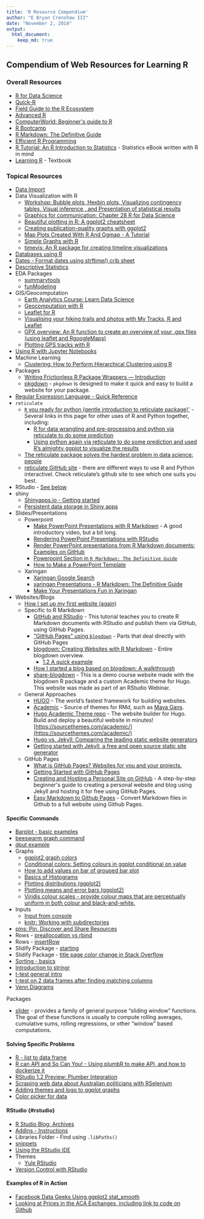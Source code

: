 ```yaml
---
title: 'R Resource Compendium'
author: "E Bryan Crenshaw III"
date: "November 2, 2014"
output: 
  html_document:
    keep_md: true
---
```


## Compendium of Web Resources for Learning R

### Overall Resources  

- [R for Data Science](https://r4ds.had.co.nz/)  
- [Quick-R](http://www.statmethods.net)  
- [Field Guide to the R Ecosystem](http://fg2re.sellorm.com/)  
- [Advanced R](http://adv-r.had.co.nz/)  
- [ComputerWorld: Beginner's guide to R](http://www.computerworld.com/article/2497143/business-intelligence-beginner-s-guide-to-r-introduction.html)  
- [R Bootcamp](http://jaredknowles.com/r-bootcamp/)  
- [R Markdown: The Definitive Guide](https://bookdown.org/yihui/rmarkdown/)  
- [Efficient R Programming](https://csgillespie.github.io/efficientR/)  
- [R Tutorial: An R Introduction to Statistics](http://www.r-tutor.com) - Statistics eBook written with R in mind  
- [Learning R](http://www.amazon.com/Learning-R-Richard-Cotton/dp/1449357105) - Textbook  

### Topical Resources

- [Data Import](http://www.r-tutor.com/r-introduction/data-frame/data-import)  
- Data Visualization with R
    - [Workshop: Bubble plots, Hexbin plots, Visualizing contingency tables, Visual inference , and Presentation of statistical results](https://www.mzes.uni-mannheim.de/socialsciencedatalab/article/datavis/)  
    - [Graphics for communication: Chapter 28 R for Data Science](https://r4ds.had.co.nz/graphics-for-communication.html)  
    - [Beautiful plotting in R: A ggplot2 cheatsheet](http://zevross.com/blog/2014/08/04/beautiful-plotting-in-r-a-ggplot2-cheatsheet-3/)  
    - [Creating publication-quality graphs with ggplot2](https://wilkelab.org/practicalgg/)
    - [Map Plots Created With R And Ggmap - A Tutorial](https://www.littlemissdata.com/blog/maps)
    - [Simple Graphs with R](http://www.harding.edu/fmccown/r/)  
    - [timevis: An R package for creating timeline visualizations](https://daattali.com/shiny/timevis-demo/)  
- [Databases using R](https://db.rstudio.com/)
- [Dates - Format dates using strftime() crib sheet](https://jeffkayser.com/projects/date-format-string-composer/index.html)  
- [Descriptive Statistics](http://www.statmethods.net/stats/descriptives.html) 
- EDA Packages
    - [summarytools](https://www.r-bloggers.com/easily-explore-your-data-using-the-summarytools-package/)  
    - [funModeling](https://www.r-bloggers.com/exploratory-data-analysis-data-preparation-with-funmodeling-2/)
- GIS/Geocomputation
  - [Earth Analytics Course: Learn Data Science](https://www.earthdatascience.org/courses/earth-analytics/)  
  - [Geocomputation with R](https://geocompr.robinlovelace.net/)
  - [Leaflet for R](https://rstudio.github.io/leaflet/)  
  - [Visualising your hiking trails and photos with My Tracks, R and Leaflet](http://archived.mhermans.net/hiking-gpx-r-leaflet.html)
  - [GPX overview: An R function to create an overview of your .gpx files (using leaflet and RgoogleMaps)](https://digital-geography.com/gpx-overview-r-function-create-overview-gpx-files-using-leaflet-rgooglemaps/) 
  - [Plotting GPS tracks with R](https://rpubs.com/ials2un/gpx1) 
- [Using R with Jupyter Notebooks](http://blog.revolutionanalytics.com/2015/09/using-r-with-jupyter-notebooks.html)  
- Machine Learning
  - [Clustering: How to Perform Hierarchical Clustering using R](https://www.r-bloggers.com/how-to-perform-hierarchical-clustering-using-r/) 
- Packages
  - [Writing Frictionless R Package Wrappers — Introduction](https://rud.is/b/2020/01/01/writing-frictionless-r-package-wrappers-introduction/) 
  - [pkgdown](https://pkgdown.r-lib.org/) - `pkgdown` is designed to make it quick and easy to build a website for your package. 
- [Regular Expression Language - Quick Reference](https://docs.microsoft.com/en-us/dotnet/standard/base-types/regular-expression-language-quick-reference) 
- `reticulate`
  - [`R` you ready for python (gentle introduction to reticulate package)'](https://notast.netlify.com/post/r-you-ready-for-python-gentle-introduction-to-reticulate-package/) - Several links in this page for other uses of R and Python together, including:
    - [R for data wrangling and pre-processing and python via reticulate to do some prediction](https://www.statworx.com/de/blog/r-and-python-using-reticulate-to-get-the-best-of-both-worlds/)  
    - [Using python again via reticulate to do some prediction and used R’s almighty ggplot to visualize the results](https://heads0rtai1s.github.io/2019/10/03/reticulate-intro/)  
  - [The reticulate package solves the hardest problem in data science: people](https://rviews.rstudio.com/2019/03/18/the-reticulate-package-solves-the-hardest-problem-in-data-science-people/)  
  - [reticulate GitHub site](https://github.com/rstudio/reticulate) - there are different ways to use R and Python interactivel. Check reticulate’s github site to see which one suits you best.
- RStudio - [See below](#rstudio)  
- shiny
    - [Shinyapps.io - Getting started](https://shiny.rstudio.com/articles/shinyapps.html) 
    - [Persistent data storage in Shiny apps](https://shiny.rstudio.com/articles/persistent-data-storage.html)  
- Slides/Presentations 
  - Powerpoint  
    - [Make PowerPoint Presentations with R Markdown](https://resources.rstudio.com/webinars/make-powerpoint-presentations-with-r-markdown-nathan-stephens) - A good introductory video, but a bit long. 
    - [Rendering PowerPoint Presentations with RStudio](https://support.rstudio.com/hc/en-us/articles/360004672913)  
    - [Render PowerPoint presentations from R Markdown documents: Examples on GitHub](https://github.com/sol-eng/powerpoint/tree/master/examples)  
    - [Powerpoint Section in `R Markdown: The Definitive Guide`](https://bookdown.org/yihui/rmarkdown/powerpoint-presentation.html)  
    - [How to Make a PowerPoint Template](https://www.wikihow.com/Make-a-PowerPoint-Template) 
  - Xaringan
    - [Xaringan Google Search](https://www.google.com/search?client=firefox-b-1-d&q=xaringan)  
    - [xaringan Presentations - R Markdown: The Definitive Guide](https://bookdown.org/yihui/rmarkdown/xaringan.html)  
    - [Make Your Presentations Fun in Xaringan](http://svmiller.com/blog/2018/02/r-markdown-xaringan-theme/)  
- Websites/Blogs
    - [How I set up my first website (again)](https://notast.netlify.com/post/blogdown-hugo-git-github-netlify-rss-disqus/)  
    - Specific to R Markdown
        - [GitHub and RStudio](https://resources.github.com/whitepapers/github-and-rstudio/) - This tutorial teaches you to create R Markdown documents with RStudio and publish them via GitHub, using GitHub Pages.  
        - ["GitHub Pages" using `blogdown`](https://bookdown.org/yihui/blogdown/github-pages.html) - Parts that deal directly with GitHub Pages  
        - [blogdown: Creating Websites with R Markdown](https://bookdown.org/yihui/blogdown/) - Entire blogdown overview.  
          - [1.2 A quick example](https://bookdown.org/yihui/blogdown/a-quick-example.html)
        - [How I started a blog based on blogdown: A walkthrough](https://rcrastinate.rbind.io/post/how-to-start-a-blog-based-on-blogdown-a-walkthrough/)   
        - [share-blogdown](https://github.com/apreshill/share-blogdown) - This is a demo course website made with the blogdown R package and a custom Academic theme for Hugo. This website was made as part of an RStudio Webinar.
    - General Approaches
        - [HUGO](https://gohugo.io/) - The world’s fastest framework for building websites.  
        - [Academic](https://sourcethemes.com/academic/) - Source of themes for RMd, such as [Maya Gans](https://maya.rbind.io/).  
        - [Hugo Academic Theme repo](https://github.com/gcushen/hugo-academic) - The website builder for Hugo. Build and deploy a beautiful website in minutes!   [https://sourcethemes.com/academic/](https://sourcethemes.com/academic/)  
        - [Hugo vs. Jekyll: Comparing the leading static website generators](https://opensource.com/article/17/5/hugo-vs-jekyll)  
        - [Getting started with Jekyll, a free and open source static site generator](https://opensource.com/article/17/4/getting-started-jekyll) 
    - GitHub Pages
        - [What is GitHub Pages? Websites for you and your projects.](https://pages.github.com/)
        - [Getting Started with GitHub Pages](https://guides.github.com/features/pages/) 
        - [Creating and Hosting a Personal Site on GitHub](http://jmcglone.com/guides/github-pages/) - A step-by-step beginner's guide to creating a personal website and blog using Jekyll and hosting it for free using GitHub Pages.  
        - [Easy Markdown to Github Pages](https://nicolas-van.github.io/easy-markdown-to-github-pages/)  - Convert Markdown files in Github to a full website using Github Pages.
    
 
 

#### Specific Commands

- [Barplot - basic examples](http://www.statmethods.net/graphs/bar.html)
- [beeswarm graph command](http://www.cbs.dtu.dk/~eklund/beeswarm/)
- [dput example](http://stackoverflow.com/questions/15865112/r-find-matching-columns-in-two-data-frames-for-t-test-statistics-r-beginner)
- Graphs
    - [ggplot2 graph colors](http://www.cookbook-r.com/Graphs/Colors_(ggplot2)/)
    - [Conditional colors: Setting colours in ggplot conditional on value](https://community.rstudio.com/t/setting-colours-in-ggplot-conditional-on-value/8328)
    - [How to add values on bar of grouped bar plot](http://stackoverflow.com/questions/11911506/how-to-add-values-on-bar-of-grouped-bar-plot-using-mtext)
    - [Basics of Histograms](http://www.r-bloggers.com/basics-of-histograms/)
    - [Plotting distributions (ggplot2)](http://www.cookbook-r.com/Graphs/Plotting_distributions_(ggplot2)/)  
    - [Plotting means and error bars (ggplot2)](http://www.cookbook-r.com/Graphs/Plotting_means_and_error_bars_(ggplot2)/)  
    - [Viridis colour scales - provide colour maps that are perceptually uniform in both colour and black-and-white.](https://ggplot2.tidyverse.org/reference/scale_viridis.html)  
- Inputs
    - [Input from console](http://stackoverflow.com/questions/5974967/what-is-the-correct-way-to-ask-for-user-input-in-an-r-program)
  - [knitr: Working with subdirectories](https://stackoverflow.com/questions/24585254/working-with-knitr-using-subdirectories)  
- [pins: Pin, Discover and Share Resources](http://pins.rstudio.com/)  
- Rows - [preallocoation vs rbind](http://stackoverflow.com/questions/20689650/how-to-append-rows-to-an-r-data-frame)
-  Rows - [insertRow](http://stackoverflow.com/questions/11561856/add-new-row-to-dataframe)
- Slidify Package - [starting](http://slidify.org/start.html)
- Slidify Package - [title page color change in Stack Overflow](http://stackoverflow.com/questions/20875593/how-to-control-the-background-color-of-the-first-slidify-slide)
- [Sorting - basics](http://www.dummies.com/how-to/content/how-to-sort-data-frames-in-r.html)
- [Introduction to stringr](https://cran.r-project.org/web/packages/stringr/vignettes/stringr.html)  
- [t-test general intro](http://statistics.berkeley.edu/computing/r-t-tests)
- [t-test on 2 data frames after finding matching columns](http://stackoverflow.com/questions/15865112/r-find-matching-columns-in-two-data-frames-for-t-test-statistics-r-beginner)
- [Venn Diagrams](http://rstudio-pubs-static.s3.amazonaws.com/13301_6641d73cfac741a59c0a851feb99e98b.html)


Packages  
- [slider](https://github.com/DavisVaughan/slider) - provides a family of general purpose “sliding window” functions. The goal of these functions is usually to compute rolling averages, cumulative sums, rolling regressions, or other “window” based computations.  

#### Solving Specific Problems

- [R - list to data frame](https://stackoverflow.com/questions/4227223/r-list-to-data-frame)
- [R can API and So Can You! - Using plumbR to make API, and how to dockerize it](https://medium.com/@heathernolis/r-can-api-c184951a24a3)  
- [RStudio 1.2 Preview: Plumber Integration](https://blog.rstudio.com/2018/10/23/rstudio-1-2-preview-plumber-integration/) 
- [Scraping web data about Australian politicians with RSelenium](https://www.r-bloggers.com/scrapping-data-about-australian-politicians-with-rselenium/)
- [Adding themes and logo to ggplot graphs](https://michaeltoth.me/you-need-to-start-branding-your-graphs-heres-how-with-ggplot.html)   
- [Color picker for data](http://tristen.ca/hcl-picker/#/hlc/6/1/15534C/E2E062) 

#### RStudio {#rstudio}

- [R Studio Blog: Archives](https://blog.rstudio.com/archives/)  
- [Addins - Instructions](https://rstudio.github.io/rstudioaddins/)  
- Libraries Folder - Find using `.libPaths()`
- [snippets](https://support.rstudio.com/hc/en-us/articles/204463668-Code-Snippets)  
- [Using the RStudio IDE](https://support.rstudio.com/hc/en-us/sections/200107586-Using-the-RStudio-IDE)  
- Themes
  - [Yule RStudio](https://github.com/gadenbuie/yule-rstudio)  
- [Version Control with RStudio](https://support.rstudio.com/hc/en-us/articles/200532077-Version-Control-with-Git-and-SVN)  

#### Examples of R in Action

- [Facebook Data Geeks Using ggplot2 stat_smooth](https://www.theatlantic.com/technology/archive/2014/02/when-you-fall-in-love-this-is-what-facebook-sees/283865/)
- [Looking at Prices in the ACA Exchanges, including link to code on Github](http://www.paulmichaelcohen.com/competition-and-price-on-the-federal-health-exchange-marketplace/)

<br /><br /><br /><br /><br /><br /><br /><br /><br /><br /><br /><br /><br /><br /><br /><br /><br /><br /><br /><br /><br /><br /><br /><br /><br /><br /><br /><br /><br /><br /><br /><br /><br /><br /><br /><br /><br /><br /><br /><br /><br /><br />
